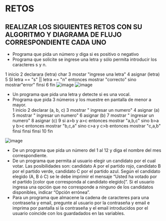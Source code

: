 # RETOS
## REALIZAR LOS SIGUIENTES RETOS CON SU ALGORITMO Y DIAGRAMA DE FLUJO CORRESPONDIENTE CADA UNO 

* Programa que pida un número y diga si es positivo o negativo
* Programa que solicite se ingrese una letra y sólo permita introducir los caracteres s y n.

1 inicio
2 declarara (letra) char
3 mostar "ingrese una letra"
4 asignar (letra) 
5  SI letra == "s" || letra == "n" entonces
  mostrar "correcto"
  sino
  mostrar"error"
  finsi
6 fin
![image](https://user-images.githubusercontent.com/103137328/164299826-7c7d7dba-2069-4429-8f92-78f2bcc39531.png)
![image](https://user-images.githubusercontent.com/103137328/164301464-2557a4d0-9cfc-42d1-9004-c95db1f8d296.png)


* Un programa que pida una letra y detecte si es una vocal. 
* Programa que pida 3 números y los muestre en pantalla de menor a mayor.  
1 inicio
2 declarar (a, b, c)
3 mostrar " ingresar un numero"
4 asignar (a) 
5 mostrar " ingresar un numero"
6 asignar (b) 
7 mostrar " ingresar un numero"
8 asignar (c)
9 si a>b y a>c entonces
   mostrar "a,b,c"
   sino
   b>a y b>c entonces
   mostrar "b,c,a"
   sino
   c>a y c>b entonces
   mostrar "c,a,b"
   finsi
   finsi
   finsi
  10 fin

![image](https://user-images.githubusercontent.com/103137328/164307794-955ce62e-59c7-40dc-979f-69994122823f.png)


* De un programa que pida un número del 1 al 12 y diga el nombre del mes correspondiente.
* De un programa que permita al usuario elegir un candidato por el cual votar. Las posibilidades son: candidato A por el partido rojo, candidato B por el partido verde, candidato C por el partido azul. Según el candidato elegido (A, B ó C) se le debe imprimir el mensaje “Usted ha votado por el partido [color que corresponda al candidato elegido]”. Si el usuario ingresa una opción que no corresponde a ninguno de los candidatos disponibles, indicar “Opción errónea”.
* Para un programa que almacene la cadena de caracteres para una contraseña y email, pregunte al usuario por la contraseña y email e imprima por pantalla si la contraseña y el email introducidos por el usuario coincide con los guardadados en las variables.
